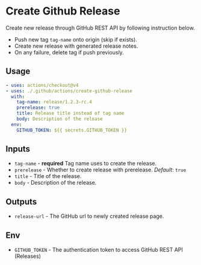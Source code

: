 # Create Github Release

Create new release through GitHub REST API by following instruction below.
- Push new tag `tag-name` onto origin (skip if exists).
- Create new release with generated release notes.
- On any failure, delete tag if push previously.

## Usage

```yml
- uses: actions/checkout@v4
- uses: ./.github/actions/create-github-release
  with:
    tag-name: release/1.2.3-rc.4
    prerelease: true
    title: Release title instead of tag name
    body: Description of the release
  env:
    GITHUB_TOKEN: ${{ secrets.GITHUB_TOKEN }}
```

## Inputs

- `tag-name` - **required** Tag name uses to create the release.
- `prerelease` - Whether to create release with prerelease. _Default_: `true`
- `title` - Title of the release.
- `body` - Description of the release.

## Outputs

- `release-url` - The GitHub url to newly created release page.

## Env

- `GITHUB_TOKEN` - The authentication token to access GitHub REST API (Releases)
